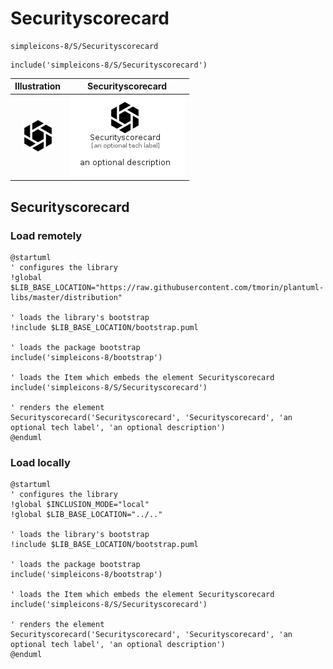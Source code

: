 # Securityscorecard


```text
simpleicons-8/S/Securityscorecard
```

```text
include('simpleicons-8/S/Securityscorecard')
```



| Illustration | Securityscorecard |
| :---: | :---: |
| ![illustration for Illustration](../../simpleicons-8/S/Securityscorecard.png) | ![illustration for Securityscorecard](../../simpleicons-8/S/Securityscorecard.Local.png) |




## Securityscorecard

### Load remotely
```plantuml
@startuml
' configures the library
!global $LIB_BASE_LOCATION="https://raw.githubusercontent.com/tmorin/plantuml-libs/master/distribution"

' loads the library's bootstrap
!include $LIB_BASE_LOCATION/bootstrap.puml

' loads the package bootstrap
include('simpleicons-8/bootstrap')

' loads the Item which embeds the element Securityscorecard
include('simpleicons-8/S/Securityscorecard')

' renders the element
Securityscorecard('Securityscorecard', 'Securityscorecard', 'an optional tech label', 'an optional description')
@enduml
```

### Load locally
```plantuml
@startuml
' configures the library
!global $INCLUSION_MODE="local"
!global $LIB_BASE_LOCATION="../.."

' loads the library's bootstrap
!include $LIB_BASE_LOCATION/bootstrap.puml

' loads the package bootstrap
include('simpleicons-8/bootstrap')

' loads the Item which embeds the element Securityscorecard
include('simpleicons-8/S/Securityscorecard')

' renders the element
Securityscorecard('Securityscorecard', 'Securityscorecard', 'an optional tech label', 'an optional description')
@enduml
```

